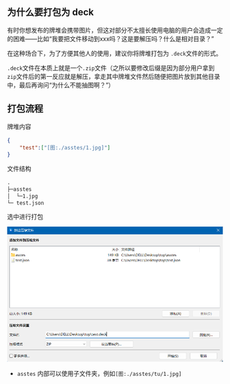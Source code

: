 ## 为什么要打包为 deck

有时你想发布的牌堆会携带图片，但这对部分不太擅长使用电脑的用户会造成一定的困难——比如“我要把文件移动到xxx吗？这是要解压吗？什么是相对目录？”

在这种场合下，为了方便其他人的使用，建议你将牌堆打包为 `.deck`文件的形式。

`.deck`文件在本质上就是一个`.zip`文件（之所以要修改后缀是因为部分用户拿到`zip`文件后的第一反应就是解压，拿走其中牌堆文件然后随便把图片放到其他目录中，最后再询问“为什么不能抽图啊？”）

## 打包流程

牌堆内容

```json
{
	"test":["[图:./asstes/1.jpg]"]
}
```

文件结构

```
.
├─asstes
│  └─1.jpg
└─ test.json
```
选中进行打包


![image](.\image-20221117122220065.png)



* `asstes` 内部可以使用子文件夹，例如`[图:./asstes/tu/1.jpg]`